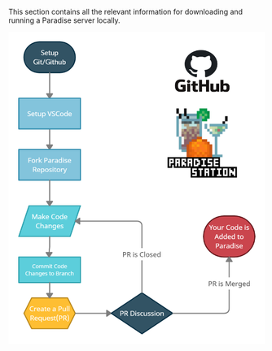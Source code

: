 This section contains all the relevant information for downloading and running a Paradise server locally.

![](images/flowchart.png)
